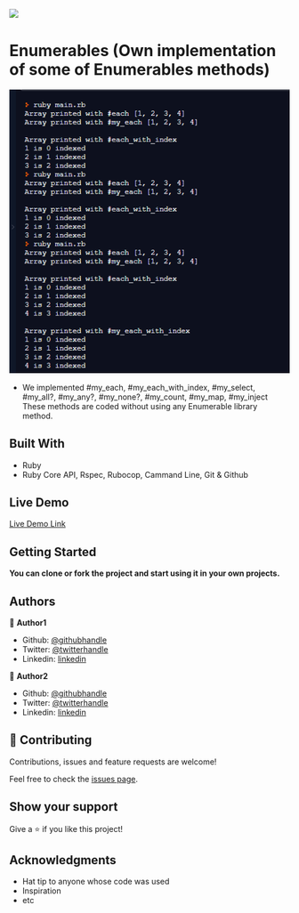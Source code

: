![](https://img.shields.io/badge/Microverse-blueviolet)

# Enumerables (Own implementation of some of Enumerables methods)


![screenshot](./images/screenshot.png)

- We implemented #my_each, #my_each_with_index, #my_select, #my_all?, #my_any?, #my_none?, #my_count, #my_map, #my_inject
These methods are coded without using any Enumerable library method.

## Built With

- Ruby
- Ruby Core API, Rspec, Rubocop, Cammand Line, Git & Github

## Live Demo

[Live Demo Link](https://repl.it/@SajjadAhmad14/MadCriminalOs#main.rb)


## Getting Started

**You can clone or fork the project and start using it in your own projects.**


## Authors

👤 **Author1**

- Github: [@githubhandle](https://github.com/SajjadAhmad14)
- Twitter: [@twitterhandle](https://twitter.com/Sajjad_Ahmad14)
- Linkedin: [linkedin](https://linkedin.com/sajjad-ahmad-86102117a/)

👤 **Author2**

- Github: [@githubhandle](https://github.com/tadeuasarro)
- Twitter: [@twitterhandle](https://twitter.com/tadeuasarro)
- Linkedin: [linkedin](https://linkedin.com/tadeuasarro)

## 🤝 Contributing

Contributions, issues and feature requests are welcome!

Feel free to check the [issues page](https://github.com/SajjadAhmad14/Enumerables/issues).

## Show your support

Give a ⭐️ if you like this project!

## Acknowledgments

- Hat tip to anyone whose code was used
- Inspiration
- etc
